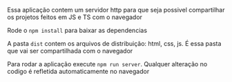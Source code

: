 Essa aplicação contem um servidor http para que seja possivel compartilhar os projetos feitos em JS e TS com o navegador

Rode o `npm install` para baixar as dependencias

A pasta `dist` contem os arquivos de distribuição: html, css, js. É essa pasta que vai ser compartilhada com o navegador

Para rodar a aplicação execute `npm run server`. Qualquer alteração no codigo é refletida automaticamente no navegador